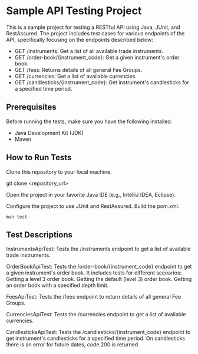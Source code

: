 # Sample API Testing Project

This is a sample project for testing a RESTful API using Java, JUnit, and RestAssured. The project includes test cases for various endpoints of the API, specifically focusing on the endpoints described below:

* GET /instruments: Get a list of all available trade instruments.
* GET /order-book/{instrument_code}: Get a given instrument's order book.
* GET /fees: Returns details of all general Fee Groups.
* GET /currencies: Get a list of available currencies.
* GET /candlesticks/{instrument_code}: Get instrument's candlesticks for a specified time period.

## Prerequisites
Before running the tests, make sure you have the following installed:
* Java Development Kit (JDK)
* Maven

## How to Run Tests
Clone this repository to your local machine.

git clone <repository_url>

Open the project in your favorite Java IDE (e.g., IntelliJ IDEA, Eclipse).

Configure the project to use JUnit and RestAssured. Build the pom.xml.

`mvn test`

## Test Descriptions

InstrumentsApiTest: Tests the /instruments endpoint to get a list of available trade instruments.

OrderBookApiTest: Tests the /order-book/{instrument_code} endpoint to get a given instrument's order book. It includes tests for different scenarios:
Getting a level 3 order book.
Getting the default (level 3) order book.
Getting an order book with a specified depth limit.

FeesApiTest: Tests the /fees endpoint to return details of all general Fee Groups.

CurrenciesApiTest: Tests the /currencies endpoint to get a list of available currencies.

CandlesticksApiTest: Tests the /candlesticks/{instrument_code} endpoint to get instrument's candlesticks for a specified time period.
On candlesticks there is an error for future dates, code 200 is returned 